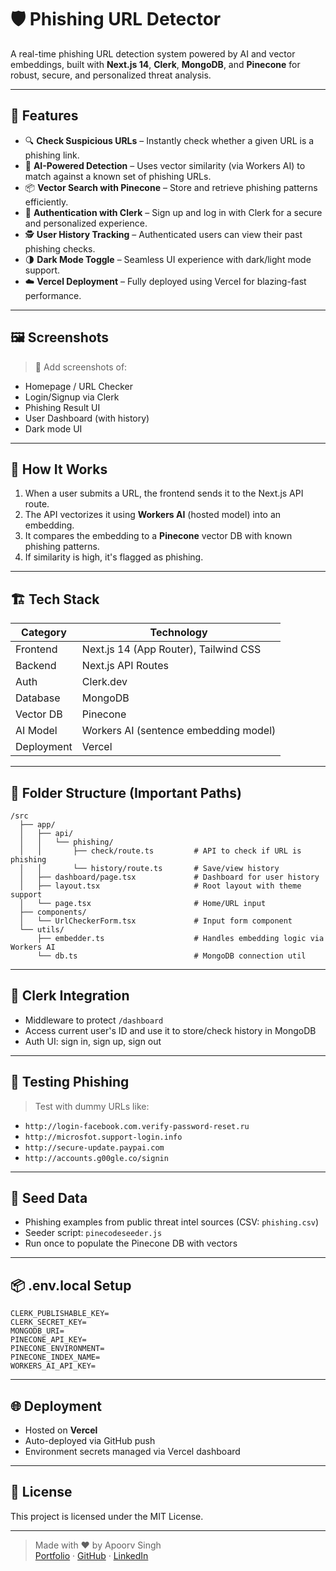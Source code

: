 
# 🛡️ Phishing URL Detector

A real-time phishing URL detection system powered by AI and vector embeddings, built with **Next.js 14**, **Clerk**, **MongoDB**, and **Pinecone** for robust, secure, and personalized threat analysis.

---

## 🚀 Features

- 🔍 **Check Suspicious URLs** – Instantly check whether a given URL is a phishing link.
- 🧠 **AI-Powered Detection** – Uses vector similarity (via Workers AI) to match against a known set of phishing URLs.
- 📦 **Vector Search with Pinecone** – Store and retrieve phishing patterns efficiently.
- 👤 **Authentication with Clerk** – Sign up and log in with Clerk for a secure and personalized experience.
- 🕵️ **User History Tracking** – Authenticated users can view their past phishing checks.
- 🌗 **Dark Mode Toggle** – Seamless UI experience with dark/light mode support.
- ☁️ **Vercel Deployment** – Fully deployed using Vercel for blazing-fast performance.

---

## 🖼️ Screenshots

> 📌 Add screenshots of:
- Homepage / URL Checker
- Login/Signup via Clerk
- Phishing Result UI
- User Dashboard (with history)
- Dark mode UI

---

## 🧠 How It Works

1. When a user submits a URL, the frontend sends it to the Next.js API route.
2. The API vectorizes it using **Workers AI** (hosted model) into an embedding.
3. It compares the embedding to a **Pinecone** vector DB with known phishing patterns.
4. If similarity is high, it's flagged as phishing.

---

## 🏗️ Tech Stack

| Category | Technology |
|---------|------------|
| Frontend | Next.js 14 (App Router), Tailwind CSS |
| Backend  | Next.js API Routes |
| Auth     | Clerk.dev |
| Database | MongoDB |
| Vector DB| Pinecone |
| AI Model | Workers AI (sentence embedding model) |
| Deployment | Vercel |

---

## 📂 Folder Structure (Important Paths)

```
/src
  ├── app/
  │   ├── api/
  │   │   └── phishing/
  │   │       ├── check/route.ts         # API to check if URL is phishing
  │   │       └── history/route.ts       # Save/view history
  │   ├── dashboard/page.tsx             # Dashboard for user history
  │   ├── layout.tsx                     # Root layout with theme support
  │   └── page.tsx                       # Home/URL input
  ├── components/
  │   └── UrlCheckerForm.tsx             # Input form component
  └── utils/
      ├── embedder.ts                    # Handles embedding logic via Workers AI
      └── db.ts                          # MongoDB connection util
```

---

## 🔐 Clerk Integration

- Middleware to protect `/dashboard`
- Access current user's ID and use it to store/check history in MongoDB
- Auth UI: sign in, sign up, sign out

---

## 🧪 Testing Phishing

> Test with dummy URLs like:
- `http://login-facebook.com.verify-password-reset.ru`
- `http://microsfot.support-login.info`
- `http://secure-update.paypai.com`
- `http://accounts.g00gle.co/signin`

---

## 🧾 Seed Data

- Phishing examples from public threat intel sources (CSV: `phishing.csv`)
- Seeder script: `pinecodeseeder.js`
- Run once to populate the Pinecone DB with vectors

---

## 📦 .env.local Setup

```
CLERK_PUBLISHABLE_KEY=
CLERK_SECRET_KEY=
MONGODB_URI=
PINECONE_API_KEY=
PINECONE_ENVIRONMENT=
PINECONE_INDEX_NAME=
WORKERS_AI_API_KEY=
```

---

## 🌐 Deployment

- Hosted on **Vercel**
- Auto-deployed via GitHub push
- Environment secrets managed via Vercel dashboard

---

## 📄 License

This project is licensed under the MIT License.

---

> Made with ❤️ by Apoorv Singh  
> [Portfolio](https://apoorv-my-portfolio.netlify.app/) · [GitHub](https://github.com/Apoorv3826) · [LinkedIn](https://linkedin.com/in/apoorv-singh-a7b79b224)
